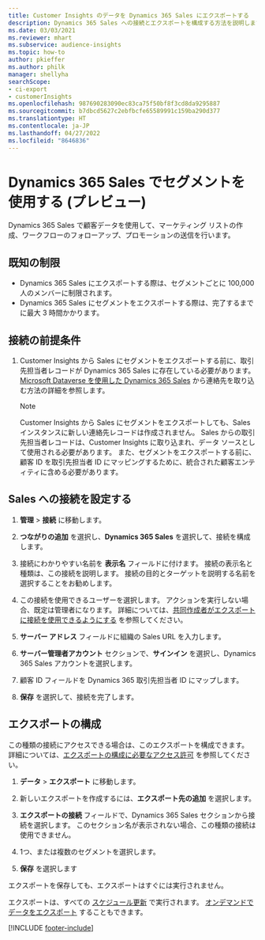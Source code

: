 ```yaml
---
title: Customer Insights のデータを Dynamics 365 Sales にエクスポートする
description: Dynamics 365 Sales への接続とエクスポートを構成する方法を説明します。
ms.date: 03/03/2021
ms.reviewer: mhart
ms.subservice: audience-insights
ms.topic: how-to
author: pkieffer
ms.author: philk
manager: shellyha
searchScope:
- ci-export
- customerInsights
ms.openlocfilehash: 987690283090ec83ca75f50bf8f3cd8da9295887
ms.sourcegitcommit: b7dbcd5627c2ebfbcfe65589991c159ba290d377
ms.translationtype: HT
ms.contentlocale: ja-JP
ms.lasthandoff: 04/27/2022
ms.locfileid: "8646836"
---
```

# <a name="use-segments-in-dynamics-365-sales-preview"></a>Dynamics 365 Sales でセグメントを使用する (プレビュー)



Dynamics 365 Sales で顧客データを使用して、マーケティング リストの作成、ワークフローのフォローアップ、プロモーションの送信を行います。

## <a name="known-limitations"></a>既知の制限

- Dynamics 365 Sales にエクスポートする際は、セグメントごとに 100,000 人のメンバーに制限されます。
- Dynamics 365 Sales にセグメントをエクスポートする際は、完了するまでに最大 3 時間かかります。 

## <a name="prerequisite-for-connection"></a>接続の前提条件

1. Customer Insights から Sales にセグメントをエクスポートする前に、取引先担当者レコードが Dynamics 365 Sales に存在している必要があります。 [Microsoft Dataverse を使用した Dynamics 365 Sales](connect-dataverse-managed-lake.md) から連絡先を取り込む方法の詳細を参照します。

   > [!NOTE]
   > Customer Insights から Sales にセグメントをエクスポートしても、Sales インスタンスに新しい連絡先レコードは作成されません。 Sales からの取引先担当者レコードは、Customer Insights に取り込まれ、データ ソースとして使用される必要があります。 また、セグメントをエクスポートする前に、顧客 ID を取引先担当者 ID にマッピングするために、統合された顧客エンティティに含める必要があります。

## <a name="set-up-the-connection-to-sales"></a>Sales への接続を設定する

1. **管理** > **接続** に移動します。

1. **つながりの追加** を選択し、**Dynamics 365 Sales** を選択して、接続を構成します。

1. 接続にわかりやすい名前を **表示名** フィールドに付けます。 接続の表示名と種類は、この接続を説明します。 接続の目的とターゲットを説明する名前を選択することをお勧めします。

1. この接続を使用できるユーザーを選択します。 アクションを実行しない場合、既定は管理者になります。 詳細については、[共同作成者がエクスポートに接続を使用できるようにする](connections.md#allow-contributors-to-use-a-connection-for-exports) を参照してください。

1. **サーバー アドレス** フィールドに組織の Sales URL を入力します。

1. **サーバー管理者アカウント** セクションで、**サインイン** を選択し、Dynamics 365 Sales アカウントを選択します。

1. 顧客 ID フィールドを Dynamics 365 取引先担当者 ID にマップします。

1. **保存** を選択して、接続を完了します。 

## <a name="configure-an-export"></a>エクスポートの構成

この種類の接続にアクセスできる場合は、このエクスポートを構成できます。 詳細については、[エクスポートの構成に必要なアクセス許可](export-destinations.md#set-up-a-new-export) を参照してください。

1. **データ** > **エクスポート** に移動します。

1. 新しいエクスポートを作成するには、**エクスポート先の追加** を選択します。

1. **エクスポートの接続** フィールドで、Dynamics 365 Sales セクションから接続を選択します。 このセクション名が表示されない場合、この種類の接続は使用できません。

1. 1つ、または複数のセグメントを選択します。

1. **保存** を選択します

エクスポートを保存しても、エクスポートはすぐには実行されません。

エクスポートは、すべての [スケジュール更新](system.md#schedule-tab) で実行されます。 [オンデマンドでデータをエクスポート](export-destinations.md#run-exports-on-demand) することもできます。 

[!INCLUDE [footer-include](includes/footer-banner.md)]
